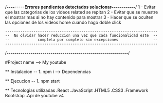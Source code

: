 /**---------Errores pendientes detectados solucionar------------**/
    1 - Evitar que las categorias de los videos related se repitan
    2 - Evitar que se muestre el mostrar mas si no hay contenido para mostrar
    3 - Hacer que se oculten las opciones de los videos home cuando hago doble click

    ---------------------------------------------------------------------- 
    --  No olvidar hacer reduccion una vez que cada funcionalidad este  --
    --             completa por completo sin excepciones                --
    ----------------------------------------------------------------------

/**-------------------------------------------------------------**/


#Project name --> My youtube

** Instalacion
   -- 1. npm i      -->    Dependencias

** Ejecucion
   -- 1. npm start

** Tecnologias utilizadas
   .React
   .JavaScript
   .HTML5
   .CSS3
   .Framework Bootstrap
   .Api de youtube v4